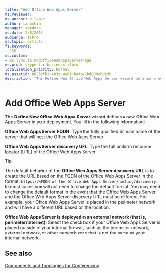 ```yaml
---
title: "Add Office Web Apps Server"
ms.reviewer: 
ms.author: v-lanac
author: lanachin
manager: serdars
ms.date: 2/8/2018
audience: ITPro
ms.topic: article
f1.keywords:
- CSH
ms.custom:
- ms.lync.tb.AddOfficeWebAppsServerPage
ms.prod: skype-for-business-itpro
localization_priority: Normal
ms.assetid: 8825dfb1-4b3d-4e01-ba4a-2bd800c6de3b
description: "The Define New Office Web Apps Server wizard defines a new Office Web Apps Server in your deployment. You fill in the following information:"
---
```


# Add Office Web Apps Server

The **Define New Office Web Apps Server** wizard defines a new Office Web Apps Server in your deployment. You fill in the following information:

 **Office Web Apps Server FQDN**: Type the fully qualified domain name of the server that will host the Office Web Apps Server

 **Office Web Apps Server discovery URL**: Type the full uniform resource locator (URL) of the Office Web Apps Server

> [!TIP]
> The default behavior of the **Office Web Apps Server discovery URL** is to create the URL based on the FQDN of the Office Web Apps Server in the format: `https://<FQDN of the Office Web Apps Server/hosting/discovery` . In most cases you will not need to change the default format. You may need to change the default format in the event that the Office Web Apps Server and the Office Web Apps Server discovery URL must be different. For example, your Office Web Apps Server is placed in the perimeter network and will have a different URL based on the location.

 **Office Web Apps Server is deployed in an external network (that is, perimeter/Internet)**: Select the check box if your Office Web Apps Server is placed outside of your internal firewall, such as the perimeter network, external network, or other network zone that is not the same as your internal network.

## See also

[Components and Topologies for Conferencing](https://technet.microsoft.com/library/eb83052a-3360-4ba1-a6a0-6ee419942809.aspx)
